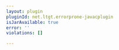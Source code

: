 ```yaml
---
layout: plugin
pluginId: net.ltgt.errorprone-javacplugin
isJarAvailable: true
error: ''
violations: []

---
```

